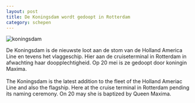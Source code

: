 ```yaml
---
layout: post
title: De Koningsdam wordt gedoopt in Rotterdam
category: schepen
---
```


![koningsdam]({{site.baseurl}}/images/koningsdam.jpg)

De Koningsdam is de nieuwste loot aan de stom van de Holland America Line en tevens het vlaggeschip. Hier aan de cruiseterminal in Rotterdam in afwachting haar doopplechtigheid. Op 20 mei is ze gedoopt door koningin Maxima.
<br><br>
The Koningsdam is the latest addition to the fleet of the Holland Ameriac Line and also the flagship. Here at the cruise terminal in Rotterdam pending its naming ceremony. On 20 may she is baptized by Queen Maxima.
